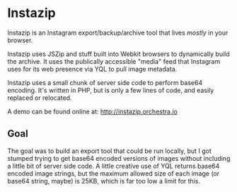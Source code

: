 # Instazip

Instazip is an Instagram export/backup/archive tool that lives *mostly* in your browser.

Instazip uses JSZip and stuff built into Webkit browsers to dynamically build the archive.
It uses the publically accessible "media" feed that Instagram uses for its web presence via YQL to pull image metadata.

Instazip uses a small chunk of server side code to perform base64 encoding. It's written in PHP, but is only a few lines of code, and easily replaced or relocated.

A demo can be found online at: <http://instazip.orchestra.io>

## Goal
The goal was to build an export tool that could be run locally, but I got stumped trying to get base64 encoded versions of images without including a little bit of server side code. A little creative use of YQL returns base64 encoded image strings, but the maximum allowed size of each image (or base64 string, maybe) is 25KB, which is far too low a limit for this.